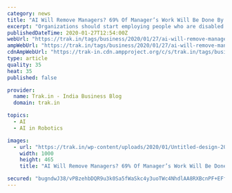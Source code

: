 ```yaml
---
category: news
title: "AI Will Remove Managers? 69% Of Manager’s Work Will Be Done By AI; Chat Bots, Virtual Assistants Will Replace Managers?"
excerpt: "Organizations should start employing people who are disabled ... Poitevin said, “Restaurants are piloting AI robotics technology that enables paralyzed employees to control robotic waiters remotely. With technologies like braille-readers and virtual reality, organizations are more open to opportunities to employ a diverse workforce.”"
publishedDateTime: 2020-01-27T12:54:00Z
webUrl: "https://trak.in/tags/business/2020/01/27/ai-will-remove-managers-69-of-managers-work-will-be-done-by-ai-chat-bots-virtual-assistants-will-replace-managers/"
ampWebUrl: "https://trak.in/tags/business/2020/01/27/ai-will-remove-managers-69-of-managers-work-will-be-done-by-ai-chat-bots-virtual-assistants-will-replace-managers/amp/"
cdnAmpWebUrl: "https://trak-in.cdn.ampproject.org/c/s/trak.in/tags/business/2020/01/27/ai-will-remove-managers-69-of-managers-work-will-be-done-by-ai-chat-bots-virtual-assistants-will-replace-managers/amp/"
type: article
quality: 35
heat: 35
published: false

provider:
  name: Trak.in - India Business Blog
  domain: trak.in

topics:
  - AI
  - AI in Robotics

images:
  - url: "https://trak.in/wp-content/uploads/2020/01/Untitled-design-20-1.jpg"
    width: 1000
    height: 465
    title: "AI Will Remove Managers? 69% Of Manager’s Work Will Be Done By AI; Chat Bots, Virtual Assistants Will Replace Managers?"

secured: "bugndwJ38/vPBzehbDQR9u3k0Sa5fWaSkc4y3uoTWc4NhdlAA8RXBcnPF+EFfn6Qnf3koPSOpcAUxsl8kmea76NEQCfzYIQL6WlICSdlT9QEIRhxhUbHxDUZ5vt6q3LAlgKjqIXEbyF8rbNII98IJL4ZPIxcOGtyettxM6cfDz3jvgLsvd9sF3fbjNO1C7byTRzg1tgweMXGfNE+rbrXkO8o0SkKUsS8BPivu0Unl+BOEWFSIf70d3wfIugzZhFFDWTh0PIPS1AFGlRq4C9Gzjrpw4VM64nihGO6h/RIv1YiKj4KUWVenv5ZVH603YbU;woLvhVFimlhrBYxrgMVyxw=="
---
```



